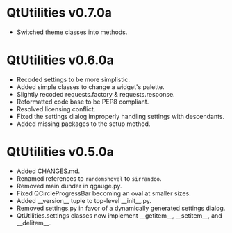 # QtUtilities v0.7.0a

* Switched theme classes into methods.


# QtUtilities v0.6.0a

* Recoded settings to be more simplistic.
* Added simple classes to change a widget's palette.
* Slightly recoded requests.factory & requests.response.
* Reformatted code base to be PEP8 compliant.
* Resolved licensing conflict.
* Fixed the settings dialog improperly handling settings with descendants.
* Added missing packages to the setup method.

# QtUtilities v0.5.0a

* Added CHANGES.md.
* Renamed references to `randomshovel` to `sirrandoo`.
* Removed main dunder in qgauge.py.
* Fixed QCircleProgressBar becoming an oval at smaller sizes.
* Added \_\_version\_\_ tuple to top-level \_\_init\_\_.py.
* Removed settings.py in favor of a dynamically generated settings dialog.
* QtUtilities.settings classes now implement \_\_getitem\_\_, \_\_setitem\_\_, and \_\_delitem\_\_.
